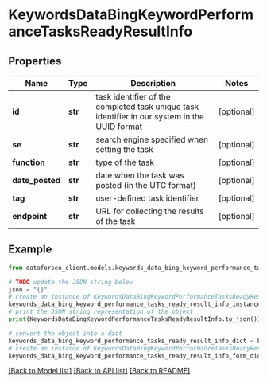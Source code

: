 # KeywordsDataBingKeywordPerformanceTasksReadyResultInfo


## Properties

Name | Type | Description | Notes
------------ | ------------- | ------------- | -------------
**id** | **str** | task identifier of the completed task unique task identifier in our system in the UUID format | [optional] 
**se** | **str** | search engine specified when setting the task | [optional] 
**function** | **str** | type of the task | [optional] 
**date_posted** | **str** | date when the task was posted (in the UTC format) | [optional] 
**tag** | **str** | user-defined task identifier | [optional] 
**endpoint** | **str** | URL for collecting the results of the task | [optional] 

## Example

```python
from dataforseo_client.models.keywords_data_bing_keyword_performance_tasks_ready_result_info import KeywordsDataBingKeywordPerformanceTasksReadyResultInfo

# TODO update the JSON string below
json = "{}"
# create an instance of KeywordsDataBingKeywordPerformanceTasksReadyResultInfo from a JSON string
keywords_data_bing_keyword_performance_tasks_ready_result_info_instance = KeywordsDataBingKeywordPerformanceTasksReadyResultInfo.from_json(json)
# print the JSON string representation of the object
print(KeywordsDataBingKeywordPerformanceTasksReadyResultInfo.to_json())

# convert the object into a dict
keywords_data_bing_keyword_performance_tasks_ready_result_info_dict = keywords_data_bing_keyword_performance_tasks_ready_result_info_instance.to_dict()
# create an instance of KeywordsDataBingKeywordPerformanceTasksReadyResultInfo from a dict
keywords_data_bing_keyword_performance_tasks_ready_result_info_form_dict = keywords_data_bing_keyword_performance_tasks_ready_result_info.from_dict(keywords_data_bing_keyword_performance_tasks_ready_result_info_dict)
```
[[Back to Model list]](../README.md#documentation-for-models) [[Back to API list]](../README.md#documentation-for-api-endpoints) [[Back to README]](../README.md)



